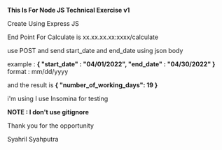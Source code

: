 <b>This Is For Node JS Technical Exercise v1</b>

Create Using Express JS

End Point For Calculate is xx.xx.xx.xx:xxxx/calculate

use POST and send start_date and end_date using json body

example : <b>{ "start_date" : "04/01/2022", "end_date" : "04/30/2022" }</b>
format : mm/dd/yyyy

and the result is <b>{ "number_of_working_days": 19 }</b>

i'm using I use Insomina for testing

<b>NOTE : I don't use gitignore</b>


Thank you for the opportunity



Syahril Syahputra
